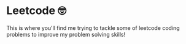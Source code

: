 # Leetcode 🤓

This is where you'll find me trying to tackle some of leetcode coding problems to 
improve my problem solving skills!
